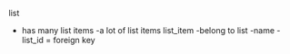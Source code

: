 list
  - has many list items
   -a lot of list items
list_item
  -belong to list
  -name
  -list_id = foreign key
